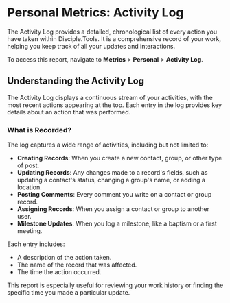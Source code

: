 # Personal Metrics: Activity Log

The Activity Log provides a detailed, chronological list of every action you have taken within Disciple.Tools. It is a comprehensive record of your work, helping you keep track of all your updates and interactions.

To access this report, navigate to **Metrics** > **Personal** > **Activity Log**.

## Understanding the Activity Log

The Activity Log displays a continuous stream of your activities, with the most recent actions appearing at the top. Each entry in the log provides key details about an action that was performed.

### What is Recorded?

The log captures a wide range of activities, including but not limited to:

*   **Creating Records**: When you create a new contact, group, or other type of post.
*   **Updating Records**: Any changes made to a record's fields, such as updating a contact's status, changing a group's name, or adding a location.
*   **Posting Comments**: Every comment you write on a contact or group record.
*   **Assigning Records**: When you assign a contact or group to another user.
*   **Milestone Updates**: When you log a milestone, like a baptism or a first meeting.

Each entry includes:
- A description of the action taken.
- The name of the record that was affected.
- The time the action occurred.

This report is especially useful for reviewing your work history or finding the specific time you made a particular update.